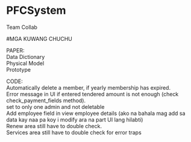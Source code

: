 # PFCSystem
Team Collab

#MGA KUWANG CHUCHU

PAPER: <br />
Data Dictionary <br />
Physical Model <br />
Prototype <br />



CODE: <br />
Automatically delete a member, if yearly membership has expired. <br/>
Error message in UI if entered tendered amount is not enough (check check_payment_fields method). <br/>
set to only one admin and not deletable <br/>
Add employee field in view employee details (ako na bahala mag add sa data kay naa pa koy i modify ara na part UI lang hilabti) <br/>
Renew area still have to double check. <br/>
Services area still have to double check for error traps <br/>
<br/>


